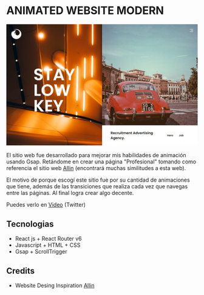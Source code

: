 # ANIMATED WEBSITE MODERN
![Home Page](/.github/home.JPG)

El sitio web fue desarrollado para mejorar mis habilidades de animación usando Gsap. Retándome en crear una página "Profesional" tomando como referencia el sitio web [Allin](https://allhero.co.jp/) (encontrará muchas similitudes a esta web).

El motivo de porque escogí este sitio fue por su cantidad de animaciones que tiene, además de las transiciones que realiza cada vez que navegas entre las páginas. Al final logra crear algo decente.


Puedes verlo en [Video](https://twitter.com/EfvFlores/status/1611198616923930624?s=20&t=KBC9TAYh_Tn4FGaF3t1Hzg) (Twitter)  

## Tecnologias
* React js + React Router v6
* Javascript + HTML + CSS
* Gsap + ScrollTrigger

## Credits
* Website Desing Inspiration [Allin](https://allhero.co.jp/) 